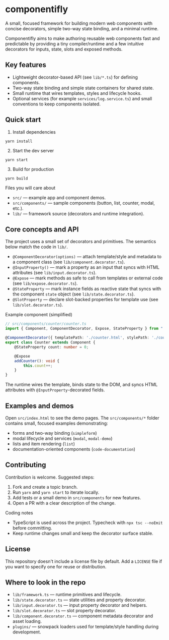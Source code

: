 # componentifly

A small, focused framework for building modern web components with concise decorators, simple two-way state binding, and a minimal runtime.

Componentifly aims to make authoring reusable web components fast and predictable by providing a tiny compiler/runtime and a few intuitive decorators for inputs, state, slots and exposed methods.

## Key features

- Lightweight decorator-based API (see `lib/*.ts`) for defining components.
- Two-way state binding and simple state containers for shared state.
- Small runtime that wires templates, styles and lifecycle hooks.
- Optional services (for example `services/log.service.ts`) and small conventions to keep components isolated.

## Quick start

1. Install dependencies

```pwsh
yarn install
```

2. Start the dev server

```pwsh
yarn start
```

3. Build for production

```pwsh
yarn build
```

Files you will care about

- `src/` — example app and component demos.
- `src/components/` — sample components (button, list, counter, modal, etc.).
- `lib/` — framework source (decorators and runtime integration).

## Core concepts and API

The project uses a small set of decorators and primitives. The semantics below match the code in `lib/`.

- `@ComponentDecorator(options)` — attach template/style and metadata to a component class (see `lib/component.decorator.ts`).
- `@InputProperty()` — mark a property as an input that syncs with HTML attributes (see `lib/input.decorator.ts`).
- `@Expose` — mark methods as safe to call from templates or external code (see `lib/expose.decorator.ts`).
- `@StateProperty` — mark instance fields as reactive state that syncs with the component `state` object (see `lib/state.decorator.ts`).
- `@SlotProperty` — declare slot-backed properties for template use (see `lib/slot.decorator.ts`).

Example component (simplified)

```ts
// src/components/counter/counter.ts
import { Component, ComponentDecorator, Expose, StateProperty } from "../../lib";

@ComponentDecorator({ templatePath: './counter.html', stylePath: './counter.scss', selector: 'ao-counter' })
export class Counter extends Component {
	@StateProperty count: number = 0;

	@Expose
	addCounter(): void {
		this.count++;
	}
}
```

The runtime wires the template, binds state to the DOM, and syncs HTML attributes with `@InputProperty`-decorated fields.

## Examples and demos

Open `src/index.html` to see the demo pages. The `src/components/*` folder contains small, focused examples demonstrating:

- forms and two-way binding (`simpleform`)
- modal lifecycle and services (`modal`, `modal-demo`)
- lists and item rendering (`list`)
- documentation-oriented components (`code-documentation`)

## Contributing

Contribution is welcome. Suggested steps:

1. Fork and create a topic branch.
2. Run `yarn` and `yarn start` to iterate locally.
3. Add tests or a small demo in `src/components` for new features.
4. Open a PR with a clear description of the change.

Coding notes

- TypeScript is used across the project. Typecheck with `npx tsc --noEmit` before committing.
- Keep runtime changes small and keep the decorator surface stable.

## License

This repository doesn't include a license file by default. Add a `LICENSE` file if you want to specify one for reuse or distribution.

## Where to look in the repo

- `lib/framework.ts` — runtime primitives and lifecycle.
- `lib/state.decorator.ts` — state utilities and property decorator.
- `lib/input.decorator.ts` — input property decorator and helpers.
- `lib/slot.decorator.ts` — slot property decorator.
- `lib/component.decorator.ts` — component metadata decorator and asset loading.
- `plugins/` — snowpack loaders used for template/style handling during development.